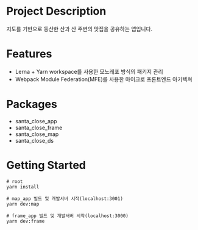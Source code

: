 # Project Description

지도를 기반으로 등산한 산과 산 주변의 맛집을 공유하는 앱입니다.

# Features

- Lerna + Yarn workspace를 사용한 모노레포 방식의 패키지 관리
- Webpack Module Federation(MFE)를 사용한 마이크로 프론트엔드 아키텍쳐

# Packages

- santa_close_app
- santa_close_frame
- santa_close_map
- santa_close_ds

# Getting Started

```shell
# root
yarn install

# map_app 빌드 및 개발서버 시작(localhost:3001)
yarn dev:map

# frame_app 빌드 및 개발서버 시작(localhost:3000)
yarn dev:frame
```
